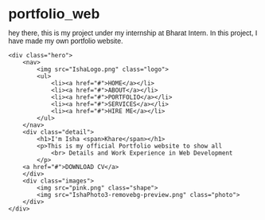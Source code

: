 # portfolio_web
hey there, this is my project under my internship at Bharat Intern. In this project, I have made my own portfolio website.
<html lang="en">
<head>
    <meta charset="UTF-8">
    <meta name="viewport" content="width=device-width, initial-scale=1.0">
    <title>Personal Portfolio website</title>
    <style>
    *{
    margin: 0;
    padding: 0;
    font-family: sans-serif;
}

.hero{
    position: relative;
    width: 100%;
    height: 100%;
    background: #f9fafb;
}

nav{
    display: flex;
    width: 84%;
    margin: auto;
    padding: 20px 0;
    align-items: center;
    justify-content: space-between;
}

.logo{
    height: 10%;
    width: 10%;
}

nav ul li{
    display: inline-block;
    list-style: none;
    margin: 10px 20px;
}

nav ul li a{
    text-decoration: none;
    color: black;
    font-weight: bold;
}

nav ul li a:hover{
    color: rgb(248, 132, 151);
}

.detail{
    margin: 8%;
    margin-top: 15%;
}

.detail h1{
    font-size: 50px;
    color: #212121;
    margin-bottom: 20px;
}

span{
    color: orangered;
}
.detail p{
    color: #555;
    line-height: 22px; 
}

.detail a{
    background: #212121;
    padding: 10px 18px;
    text-decoration: none;
    font-weight: bold;
    color: #fff;
    display: inline-block;
    margin: 30px 0;
    border-radius: 5px;
}

.images{
    width: 45%;
    height: 80%;
    position: absolute;
    bottom: 0;
    right: 100px;
}

.images img{
    height: 100%;
    position: absolute;
    left: 50%;
    bottom: 0;
    transform: translateX(-50%);
    transition: bottom 2s left 2s;
}

.images:hover .shape{
    bottom: 40px;
    border-radius: 60px;
}

.images:hover .photo{
    left: 45%;
}
</style>
</head>
<body>

    <div class="hero">
        <nav>
            <img src="IshaLogo.png" class="logo">
            <ul>
                <li><a href="#">HOME</a></li>
                <li><a href="#">ABOUT</a></li>
                <li><a href="#">PORTFOLIO</a></li>
                <li><a href="#">SERVICES</a></li>
                <li><a href="#">HIRE ME</a></li>
            </ul>
        </nav>
        <div class="detail">
            <h1>I'm Isha <span>Khare</span></h1>
            <p>This is my official Portfolio website to show all
                <br> Details and Work Experience in Web Development
            </p>
        <a href="#">DOWNLOAD CV</a>    
        </div>
        <div class="images">
            <img src="pink.png" class="shape">
            <img src="IshaPhoto3-removebg-preview.png" class="photo">
        </div>
    </div>
    
</body>
</html>
